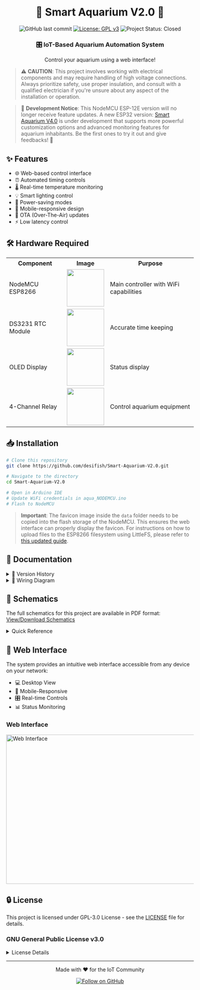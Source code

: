 <h1 align="center">🌊 Smart Aquarium V2.0 🐠</h1>

<div align="center">

![GitHub last commit](https://img.shields.io/github/last-commit/desifish/Smart-Aquarium-V2.0?style=for-the-badge&color=green)
[![License: GPL v3](https://img.shields.io/badge/License-GPLv3-blue.svg?style=for-the-badge)](https://www.gnu.org/licenses/gpl-3.0)
![Project Status: Closed](https://img.shields.io/badge/Project%20Status-Closed-red?style=for-the-badge)

<h3>🎛️ IoT-Based Aquarium Automation System</h3>
<p>Control your aquarium using a web interface!</p>
</div>

> ⚠️ **CAUTION**: This project involves working with electrical components and may require handling of high voltage connections. Always prioritize safety, use proper insulation, and consult with a qualified electrician if you're unsure about any aspect of the installation or operation.

> 📢 **Development Notice**: This NodeMCU ESP-12E version will no longer receive feature updates. A new ESP32 version: [Smart Aquarium V4.0](https://github.com/desiFish/Smart-Aquarium-V4.0) is under development that supports more powerful customization options and advanced monitoring features for aquarium inhabitants. Be the first ones to try it out and give feedbacks! 🚀

## ✨ Features

- 🌐 Web-based control interface 
- ⏰ Automated timing controls
- 🌡️ Real-time temperature monitoring
- 💡 Smart lighting control
- 🔄 Power-saving modes
- 📱 Mobile-responsive design
- 🔄 OTA (Over-The-Air) updates
- ⚡ Low latency control

## 🛠️ Hardware Required

<table align="center">
<tr>
<th>Component</th>
<th>Image</th>
<th>Purpose</th>
</tr>
<tr>
<td>NodeMCU ESP8266</td>
<td><img src="https://m.media-amazon.com/images/I/51lIrI5vnQL.jpg" width="100"></td>
<td>Main controller with WiFi capabilities</td>
</tr>
<tr>
<td>DS3231 RTC Module</td>
<td><img src="https://m.media-amazon.com/images/I/41RP9FjC+jL.jpg" width="100"></td>
<td>Accurate time keeping</td>
</tr>
<tr>
<td>OLED Display</td>
<td><img src="https://www.electronicscomp.com/image/cache/catalog/13-inch-i2c-iic-oled-display-module-4pin-white-800x800.jpg" width="100"></td>
<td>Status display</td>
</tr>
<tr>
<td>4-Channel Relay</td>
<td><img src="https://m.media-amazon.com/images/I/71TWos73PrL._SL1100_.jpg" width="100"></td>
<td>Control aquarium equipment</td>
</tr>
</table>

## 📥 Installation

```bash
# Clone this repository
git clone https://github.com/desifish/Smart-Aquarium-V2.0.git

# Navigate to the directory
cd Smart-Aquarium-V2.0

# Open in Arduino IDE
# Update WiFi credentials in aqua_NODEMCU.ino
# Flash to NodeMCU
```

> **Important**: The favicon image inside the `data` folder needs to be copied into the flash storage of the NodeMCU. This ensures the web interface can properly display the favicon. For instructions on how to upload files to the ESP8266 filesystem using LittleFS, please refer to [this updated guide](https://randomnerdtutorials.com/install-esp8266-nodemcu-littlefs-arduino/).

## 📝 Documentation

<details>
<summary>📌 Version History</summary>

- v1.12 - Added Power Saver Mode
- v1.11 - Updated UI with customizable timers
- v1.10 - Added auto-start relay feature
- v1.9 - Added web-based time updates
- v1.8 - Added Auto/Manual Control
</details>

<details>
<summary>🔌 Wiring Diagram</summary>

```
NodeMCU ESP8266 -> OLED Display
D1 -> SCL
D2 -> SDA
3.3V -> VCC
GND -> GND

NodeMCU ESP8266 -> DS3231
D1 -> SCL
D2 -> SDA
3.3V -> VCC
GND -> GND

NodeMCU ESP8266 -> 4 Channel Relay
D3 -> IN1
D5 -> IN2
D6 -> IN3
D7 -> IN4
5V -> VCC
GND -> GND
```

</details>

## 🔌 Schematics

The full schematics for this project are available in PDF format:
[View/Download Schematics](https://github.com/chikne97/Smart-Aquarium-V3.0/blob/main/resources/desiFish_smartAquariumV3Schematics.pdf)

<details>
<summary>Quick Reference</summary>

```
Note: For detailed connections and component values, please refer to the PDF schematics.

Key Components:
- NodeMCU ESP8266 (Main Controller)
- DS3231 RTC Module
- OLED Display (128x64 I2C)
- 4-Channel Relay Module
- Power Supply (5V)

Safety Features:
- Isolation between mains and low voltage
- Proper grounding connections
- Fuse protection
```

</details>

## 📱 Web Interface

The system provides an intuitive web interface accessible from any device on your network:

- 💻 Desktop View
- 📱 Mobile-Responsive
- 🎛️ Real-time Controls
- 📊 Status Monitoring

### Web Interface
<img src="https://github.com/aniket-patra/aqua_NODEMCU/blob/main/resources/aa.jpg" alt="Web Interface" width="800" height="400">

## 🔒 License

This project is licensed under GPL-3.0 License - see the [LICENSE](LICENSE) file for details.

### GNU General Public License v3.0

<details>
<summary>License Details</summary>

Permissions:
- ✅ Commercial use
- ✅ Modification
- ✅ Distribution
- ✅ Patent use
- ✅ Private use

Conditions:
- 📝 License and copyright notice
- 📄 State changes
- 📦 Disclose source
- 📜 Same license

Limitations:
- ❌ Liability
- ❌ Warranty

</details>

---

<div align="center">

Made with ❤️ for the IoT Community

[![Follow on GitHub](https://img.shields.io/github/followers/desifish?style=social)](https://github.com/desifish)

</div>
